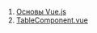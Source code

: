 1. [Основы Vue.js](https://metanit.com/web/vuejs/1.1.php)
1. [TableComponent.vue](https://github.com/spatie/vue-table-component/blob/master/src/components/TableComponent.vue)